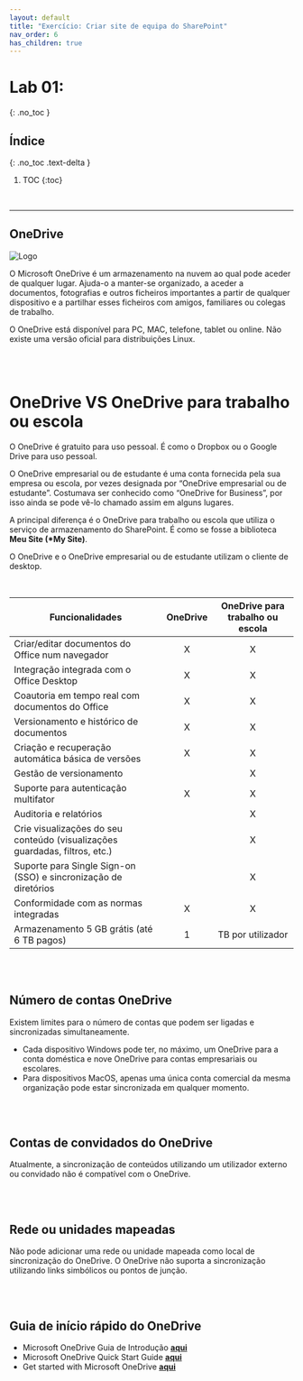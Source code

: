 ```yaml
---
layout: default
title: "Exercício: Criar site de equipa do SharePoint"
nav_order: 6
has_children: true
---
```


# Lab 01: 
{: .no_toc }


## Índice
{: .no_toc .text-delta }

1. TOC
{:toc}

<br/>

---

<a id="top" />

<a id="onedrive" />

## OneDrive

![Logo](https://www.rramoscabral.com/training/assets/logos/MSOneDrive.png) 


O Microsoft OneDrive é um armazenamento na nuvem ao qual pode aceder de qualquer lugar. Ajuda-o a manter-se organizado, a aceder a documentos, fotografias e outros ficheiros importantes a partir de qualquer dispositivo e a partilhar esses ficheiros com amigos, familiares ou colegas de trabalho.

O OneDrive está disponível para PC, MAC, telefone, tablet ou online. Não existe uma versão oficial para distribuições Linux.

<br/>

<a id="onedrive-vs-onedrive-for-work-or-school" />

<br/>

# OneDrive VS OneDrive para trabalho ou escola


O OneDrive é gratuito para uso pessoal. É como o Dropbox ou o Google Drive para uso pessoal.

O OneDrive empresarial ou de estudante é uma conta fornecida pela sua empresa ou escola, por vezes designada por “OneDrive empresarial ou de estudante”. Costumava ser conhecido como “OneDrive for Business”, por isso ainda se pode vê-lo chamado assim em alguns lugares.

A principal diferença é o OneDrive para trabalho ou escola que utiliza o serviço de armazenamento do SharePoint. É como se fosse a biblioteca **Meu Site (*My Site)**.

O OneDrive e o OneDrive empresarial ou de estudante utilizam o cliente de desktop.

<br/>


| Funcionalidades | OneDrive | OneDrive para trabalho ou escola |
| --- | :---: | :---: |
| Criar/editar documentos do Office num navegador 	                            | X | X |
| Integração integrada com o Office Desktop 	                                | X | X |
| Coautoria em tempo real com documentos do Office 	                            | X | X |
| Versionamento e histórico de documentos 	                                    | X | X |
| Criação e recuperação automática básica de versões 	                        | X | X |
| Gestão de versionamento 	  	                                                |   | X |
| Suporte para autenticação multifator 	                                        | X | X |
| Auditoria e relatórios 	  	                                                |   | X |
| Crie visualizações do seu conteúdo (visualizações guardadas, filtros, etc.)   |   | X |
| Suporte para Single Sign-on (SSO) e sincronização de diretórios               |   | X |
| Conformidade com as normas integradas                                         | X | X |
| Armazenamento 5 GB grátis (até 6 TB pagos)                                    | 1 | TB por utilizador |



<br/>

<a id="number-of-onedrive-accounts" />

<br/>


## Número de contas OneDrive

Existem limites para o número de contas que podem ser ligadas e sincronizadas simultaneamente.
- Cada dispositivo Windows pode ter, no máximo, um OneDrive para a conta doméstica e nove OneDrive para contas empresariais ou escolares.
- Para dispositivos MacOS, apenas uma única conta comercial da mesma organização pode estar sincronizada em qualquer momento.


<br/>

<a id="onedrive-guest-accounts" />

<br/>


## Contas de convidados do OneDrive

Atualmente, a sincronização de conteúdos utilizando um utilizador externo ou convidado não é compatível com o OneDrive.



<br/>

<a id="network-or-mapped-drives" />

<br/>


## Rede ou unidades mapeadas

Não pode adicionar uma rede ou unidade mapeada como local de sincronização do OneDrive. O OneDrive não suporta a sincronização utilizando links simbólicos ou pontos de junção.

<br/>

<a id="onedrive-quick-start-guide" />

<br/>


## Guia de início rápido do OneDrive

- Microsoft OneDrive Guia de Introdução [**aqui**](https://download.microsoft.com/download/F/5/6/F5637C07-6CFE-4BA1-88F7-32B8FF2D1C42/MS_Office_QuickstartOneDrive.pdf)
- Microsoft OneDrive Quick Start Guide [**aqui**](https://download.microsoft.com/download/1/8/B/18B4B34F-13A5-4B65-A56B-CBE99DD4F63D/OneDrive%20QS.pdf)
- Get started with Microsoft OneDrive [**aqui**](https://download.microsoft.com/download/C/1/3/C13BEF63-BE65-415B-97D0-2C7506AE475E/Getting%20started%20with%20OneDrive.pdf)

